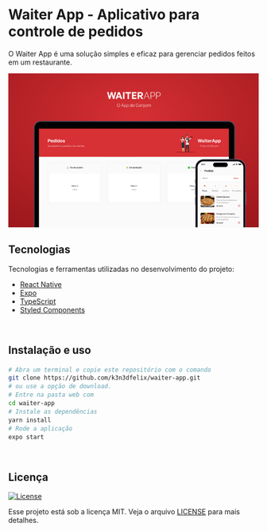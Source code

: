 # Waiter App - Aplicativo para controle de pedidos
O Waiter App é uma solução simples e eficaz para gerenciar pedidos feitos em um restaurante.

<img src="https://github.com/k3n3dfelix/waiter-app/blob/main/screens/waiter-app.PNG" />

## Tecnologias

Tecnologias e ferramentas utilizadas no desenvolvimento do projeto:

- [React Native](https://reactjs.org/)
- [Expo](https://expo.io/)
- [TypeScript](https://www.typescriptlang.org/)
- [Styled Components](https://styled-components.com/)

<br>

## Instalação e uso

```bash
# Abra um terminal e copie este repositório com o comando
git clone https://github.com/k3n3dfelix/waiter-app.git
# ou use a opção de download.
# Entre na pasta web com 
cd waiter-app
# Instale as dependências
yarn install
# Rode a aplicação
expo start
```

<br>

## Licença
<a href="https://opensource.org/licenses/MIT">
    <img alt="License" src="https://img.shields.io/badge/license-MIT-ff512f?style=flat-square">
</a>

<br>

Esse projeto está sob a licença MIT. Veja o arquivo [LICENSE](/LICENSE) para mais detalhes.

